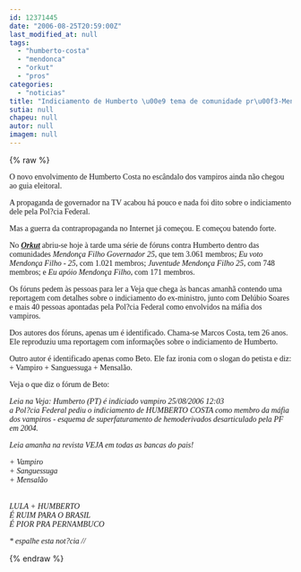 ```yaml
---
id: 12371445
date: "2006-08-25T20:59:00Z"
last_modified_at: null
tags:
  - "humberto-costa"
  - "mendonca"
  - "orkut"
  - "pros"
categories:
  - "noticias"
title: "Indiciamento de Humberto \u00e9 tema de comunidade pr\u00f3-Mendon\u00e7a no Orkut"
sutia: null
chapeu: null
autor: null
imagem: null
---
```

{% raw %}
<p><P><FONT face=Verdana>O novo envolvimento de Humberto Costa no escândalo dos vampiros ainda não chegou ao guia eleitoral. </FONT></P></p>
<p><P><FONT face=Verdana>A propaganda de governador na TV acabou há pouco e nada foi dito sobre o indiciamento dele pela Pol?cia Federal.</FONT></P></p>
<p><P><FONT face=Verdana>Mas a guerra da contrapropaganda no Internet já começou. E começou batendo forte.</FONT></P></p>
<p><P><FONT face=Verdana>No <STRONG><EM><A href=\"https://www.orkut.com/\" target=_blank>Orkut</A></EM></STRONG> </FONT><FONT face=Verdana>abriu-se hoje à tarde uma série de fóruns contra Humberto dentro das comunidades <EM>Mendonça Filho Governador 25</EM>, que tem 3.061 membros; <EM>Eu voto Mendonça Filho - 25</EM>, com 1.021 membros; <EM>Juventude Mendonça Filho 25</EM>, com 748 membros; e <EM>Eu apóio Mendonça Filho</EM>, com 171 membros.</FONT></P></p>
<p><P><FONT face=Verdana>Os fóruns pedem às pessoas para ler a Veja que chega às bancas amanhã contendo uma reportagem com detalhes sobre o indiciamento do ex-ministro, junto com Delúbio Soares e&nbsp;mais 40 pessoas apontadas pela Pol?cia Federal como envolvidos na máfia dos vampiros.</FONT></P></p>
<p><P><FONT face=Verdana>Dos&nbsp;autores dos fóruns, apenas um é identificado. Chama-se Marcos Costa, tem 26 anos. Ele reproduziu uma reportagem com informações sobre o indiciamento de Humberto.</FONT></P></p>
<p><P><FONT face=Verdana>Outro autor é identificado apenas como Beto. Ele faz ironia com o slogan do petista e diz: + Vampiro + Sanguessuga + Mensalão.</FONT></P></p>
<p><P><FONT face=Verdana>Veja o que diz o fórum de Beto:</FONT></P></p>
<p><P><FONT face=Verdana><EM>Leia na Veja: Humberto (PT) é indiciado vampiro 25/08/2006 12:03<BR>a Pol?cia Federal pediu o indiciamento de HUMBERTO COSTA como membro da máfia dos vampiros - esquema de superfaturamento de hemoderivados desarticulado pela PF em 2004.</EM></FONT></P></p>
<p><P><FONT face=Verdana><EM>Leia amanha na revista VEJA em todas as bancas do pais!</EM></FONT></P></p>
<p><P><FONT face=Verdana><EM>+ Vampiro<BR>+ Sanguessuga<BR>+ Mensalão</EM></FONT></P></p>
<p><P><BR><FONT face=Verdana><EM>LULA + HUMBERTO<BR>É RUIM PARA O BRASIL<BR>É PIOR PRA PERNAMBUCO</EM></FONT></P></p>
<p><P><EM><FONT face=Verdana>* espalhe esta not?cia //</FONT> </EM></P> </p>
{% endraw %}
